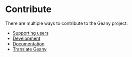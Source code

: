Contribute
=========

There are multiple ways to contribute to the Geany project:

- [Supporting users][1]
- [Development][2]
- [Documentation][3]
- [Translate Geany][4]


[1]: /contribute/support/
[2]: /contribute/development/
[3]: /contribute/documentation/
[4]: /contribute/translation/

